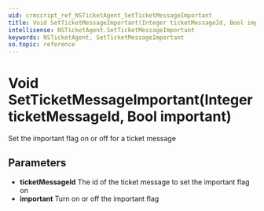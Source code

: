 ```yaml
---
uid: crmscript_ref_NSTicketAgent_SetTicketMessageImportant
title: Void SetTicketMessageImportant(Integer ticketMessageId, Bool important)
intellisense: NSTicketAgent.SetTicketMessageImportant
keywords: NSTicketAgent, SetTicketMessageImportant
so.topic: reference
---
```


# Void SetTicketMessageImportant(Integer ticketMessageId, Bool important)

Set the important flag on or off for a ticket message

## Parameters

* **ticketMessageId** The id of the ticket message to set the important flag on
* **important** Turn on or off the important flag
